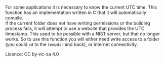 For some applications it is necessary to know the current UTC time. This function has an implementation written in C that it will automatically compile.  
If the current folder does not have writing permissions or the building process fails, it will attempt to use a website that provides the UTC timestamp. This used to be possible with a NIST server, but that no longer works. So to use this function you will either need write access to a folder (you could `cd` to the `tempdir` and back), or internet connectivity.

Licence: CC by-nc-sa 4.0